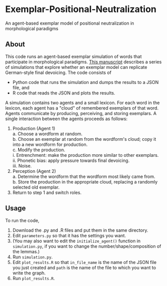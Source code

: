 # Exemplar-Positional-Neutralization
An agent-based exemplar model of positional neutralization in morphological paradigms

## About
This code runs an agent-based exemplar simulation of words that participate in morphological paradigms.  [This manuscript](https://github.com/kaplanas/Exemplar-Positional-Neutralization/blob/master/exemplar_positional_neutralization.pdf) describes a series of simulations that explore whether an exemplar model can replicate German-style final devoicing.  The code consists of

+ Python code that runs the simulation and dumps the results to a JSON file, and  
+ R code that reads the JSON and plots the results.

A simulation contains two agents and a small lexicon.  For each word in the lexicon, each agent has a "cloud" of remembered exemplars of that word.  Agents communicate by producing, perceiving, and storing exemplars.  A single interaction between the agents proceeds as follows:

1. Production (Agent 1)  
  a. Choose a wordform at random.  
  b. Choose an exemplar at random from the wordform's cloud; copy it into a new wordform for production.  
  c. Modify the production.  
    i. Entrenchment: make the production more similar to other exemplars.  
    ii. Phonetic bias: apply pressure towards final devoicing.  
    iii. Noise.  
2. Perception (Agent 2)  
  a. Determine the wordform that the wordform most likely came from.  
  b. Store the production in the appropriate cloud, replacing a randomly selected old exemplar.  
3. Return to step 1 and switch roles.

## Usage
To run the code,

1. Download the .py and .R files and put them in the same directory.  
2. Edit `parameters.py` so that it has the settings you want.  
3. (You may also want to edit the `initialize_agent()` function in `simulation.py`, if you want to change the number/shape/composition of the lemmas.)  
4. Run `simulation.py`.  
5. Edit `plot_results.R` so that `in_file_name` is the name of the JSON file you just created and `path` is the name of the file to which you want to write the graph.  
6. Run `plot_results.R`.
